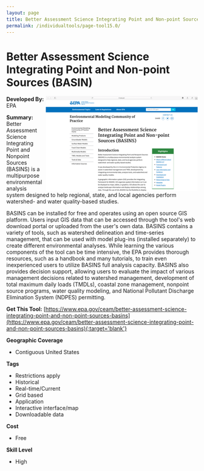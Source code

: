 ```yaml
---
layout: page
title: Better Assessment Science Integrating Point and Non-point Sources (BASIN)
permalink: /individualtools/page-tool15.0/
---
```

# Better Assessment Science Integrating Point and Non-point Sources (BASIN)

<img src="/images/scaled_250_400/TOOLID_15.0_ScreenCapture-1.png" style="max-height:250px;max-width:400;" align="right"/>

**Developed By:** EPA

**Summary:** Better Assessment Science Integrating Point and Nonpoint Sources (BASINS) is a multipurpose environmental analysis system designed to help regional, state, and local agencies perform watershed- and water quality-based studies. 

BASINS can be installed for free and operates using an open source GIS platform. Users input GIS data that can be accessed through the tool's web download portal or uploaded from the user's own data. BASINS contains a variety of tools, such as watershed delineation and time-series management, that can be used with model plug-ins (installed separately) to create different environmental analyses. While learning the various components of the tool can be time intensive, the EPA provides thorough resources, such as a handbook and many tutorials, to train even inexperienced users to utilize BASINS full analysis capacity.  BASINS also provides decision support, allowing users to evaluate the impact of various management decisions related to watershed management, development of total maximum daily loads (TMDLs), coastal zone management, nonpoint source programs, water quality modeling, and National Pollutant Discharge Elimination System (NDPES) permitting.


**Get This Tool:** [https://www.epa.gov/ceam/better-assessment-science-integrating-point-and-non-point-sources-basins](https://www.epa.gov/ceam/better-assessment-science-integrating-point-and-non-point-sources-basins){:target='blank'}

**Geographic Coverage**

* Contiguous United States

**Tags**

*  Restrictions apply
*  Historical 
*  Real-time/Current
*  Grid based
*  Application
*  Interactive interface/map
*  Downloadable data

**Cost**

* Free

**Skill Level**

* High
